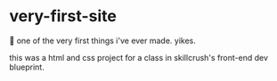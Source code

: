 # very-first-site
🥕 one of the very first things i've ever made. yikes.

this was a html and css project for a class in skillcrush's front-end dev blueprint. 
